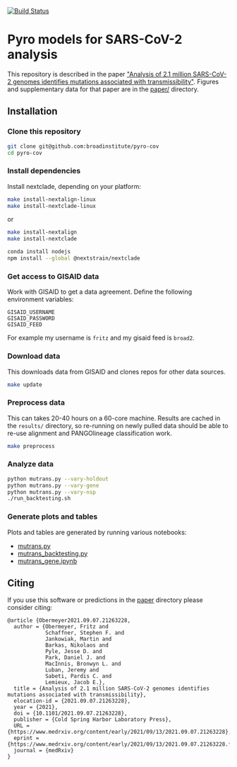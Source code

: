 [![Build Status](https://github.com/broadinstitute/pyro-cov/workflows/CI/badge.svg)](https://github.com/broadinstitute/pyro-cov/actions)

# Pyro models for SARS-CoV-2 analysis

This repository is described in the paper ["Analysis of 2.1 million SARS-CoV-2 genomes identifies mutations associated with transmissibility"](https://www.medrxiv.org/content/10.1101/2021.09.07.21263228v1). Figures and supplementary data for that paper are in the [paper/](paper/) directory.

## Installation

### Clone this repository

```sh
git clone git@github.com:broadinstitute/pyro-cov
cd pyro-cov
```

### Install dependencies

Install nextclade, depending on your platform:

```sh
make install-nextalign-linux
make install-nextclade-linux
```
or 
```sh
make install-nextalign
make install-nextclade
```

```sh
conda install nodejs
npm install --global @nextstrain/nextclade
```

### Get access to GISAID data

Work with GISAID to get a data agreement.
Define the following environment variables:
```
GISAID_USERNAME
GISAID_PASSWORD
GISAID_FEED
```
For example my username is `fritz` and my gisaid feed is `broad2`.

### Download data
This downloads data from GISAID and clones repos for other data sources.
```sh
make update 
```

### Preprocess data

This can takes 20-40 hours on a 60-core machine.
Results are cached in the `results/` directory, so re-running on newly pulled data should be able to re-use alignment and PANGOlineage classification work.
```sh
make preprocess
```

### Analyze data
```sh
python mutrans.py --vary-holdout 
python mutrans.py --vary-gene
python mutrans.py --vary-nsp
./run_backtesting.sh
```

### Generate plots and tables
Plots and tables are generated by running various notebooks:
- [mutrans.py](notebooks/mutrans.py)
- [mutrans_backtesting.py](mutrans_backtesting.ipynb)
- [mutrans_gene.ipynb](notebooks/mutrans_gene.ipynb)

## Citing

If you use this software or predictions in the [paper](paper/) directory please consider citing:

```
@article {Obermeyer2021.09.07.21263228,
  author = {Obermeyer, Fritz and
            Schaffner, Stephen F. and
            Jankowiak, Martin and
            Barkas, Nikolaos and
            Pyle, Jesse D. and
            Park, Daniel J. and
            MacInnis, Bronwyn L. and
            Luban, Jeremy and
            Sabeti, Pardis C. and
            Lemieux, Jacob E.},
  title = {Analysis of 2.1 million SARS-CoV-2 genomes identifies mutations associated with transmissibility},
  elocation-id = {2021.09.07.21263228},
  year = {2021},
  doi = {10.1101/2021.09.07.21263228},
  publisher = {Cold Spring Harbor Laboratory Press},
  URL = {https://www.medrxiv.org/content/early/2021/09/13/2021.09.07.21263228},
  eprint = {https://www.medrxiv.org/content/early/2021/09/13/2021.09.07.21263228.full.pdf},
  journal = {medRxiv}
}
```
